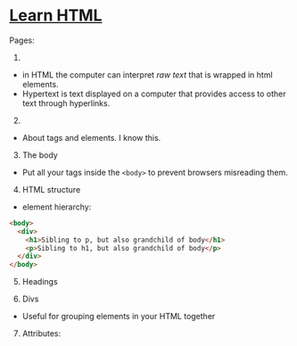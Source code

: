 # [Learn HTML](https://www.codecademy.com/learn/learn-html)

Pages:

1.

- in HTML the computer can interpret *raw text* that is wrapped in html elements.
- Hypertext is text displayed on a computer that provides access to other text through hyperlinks.

2.

- About tags and elements. I know this.

3. The body

- Put all your tags inside the `<body>` to prevent browsers misreading them.

4. HTML structure

- element hierarchy:

```html
<body>
  <div>
    <h1>Sibling to p, but also grandchild of body</h1>
    <p>Sibling to h1, but also grandchild of body</p>
  </div>
</body>
```

5. Headings

6. Divs

- Useful for grouping elements in your HTML together

7. Attributes:


